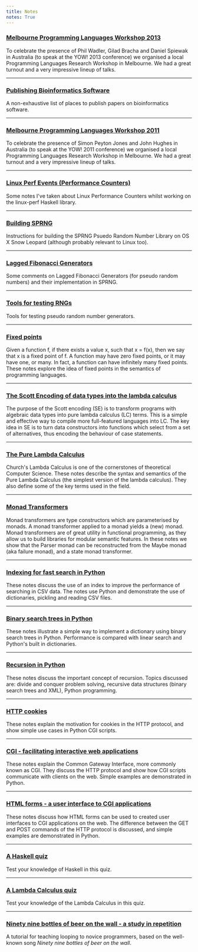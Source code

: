 ```yaml
---
title: Notes
notes: True
---
```


### [Melbourne Programming Languages Workshop 2013](/melbPL2013.html)

To celebrate the presence of Phil Wadler, Gilad Bracha and Daniel Spiewak in Australia (to speak at the YOW! 2013 conference) we organised a local Programming Languages Research Workshop in Melbourne. We had a great turnout and a very impressive lineup of talks. 

****

### [Publishing Bioinformatics Software](/bioinfPubs.html)

A non-exhaustive list of places to publish papers on bioinformatics software. 

****

### [Melbourne Programming Languages Workshop 2011](/melbPL2011.html)

To celebrate the presence of Simon Peyton Jones and John Hughes in Australia (to speak at the YOW! 2011 conference) we organised a local Programming Languages Research Workshop in Melbourne. We had a great turnout and a very impressive lineup of talks. 

****

### [Linux Perf Events (Performance Counters)](/linuxPerfEvents.html)

Some notes I've taken about Linux Performance Counters whilst working on the linux-perf Haskell library.

****

### [Building SPRNG](/sprng.html)

Instructions for building the SPRNG Psuedo Random Number Library on OS X Snow Leopard (although probably relevant to Linux too).

****

### [Lagged Fibonacci Generators](/lfg.html)

Some comments on Lagged Fibonacci Generators (for pseudo random numbers) and their implementation in SPRNG.

****

### [Tools for testing RNGs](/rng_test.html)

Tools for testing pseudo random number generators.

****

### [Fixed points](/docs/fixed_points.txt)

Given a function f, if there exists a value x, such that x = f(x), then we say that x is a fixed point of f. A function may have zero fixed points, or it may have one, or many. In fact, a function can have infinitely many fixed points. These notes explore the idea of fixed points in the semantics of programming languages.

****

### [The Scott Encoding of data types into the lambda calculus](/docs/scott_encoding.txt)

The purpose of the Scott encoding (SE) is to transform programs with algebraic data types into pure lambda calculus (LC) terms. This is a simple and effective way to compile more full-featured languages into LC. The key idea in SE is to turn data constructors into functions which select from a set of alternatives, thus encoding the behaviour of case statements.

****

### [The Pure Lambda Calculus](/docs/pure_lambda_calculus.txt)

Church's Lambda Calculus is one of the cornerstones of theoretical Computer Science. These notes describe the syntax and semantics of the Pure Lambda Calculus (the simplest version of the lambda calculus). They also define some of the key terms used in the field.

****

### [Monad Transformers](/docs/MonadTransformers.lhs)

Monad transformers are type constructors which are parameterised by monads. A monad transformer applied to a monad yields a (new) monad. Monad transformers are of great utility in functional programming, as they allow us to build libraries for modular semantic features. In these notes we show that the Parser monad can be reconstructed from the Maybe monad (aka failure monad), and a state monad transformer.

****

### [Indexing for fast search in Python](/docs/indexing.pdf)

These notes discuss the use of an index to improve the performance of searching in CSV data. The notes use Python and demonstrate the use of dictionaries, pickling and reading CSV files.

****

### [Binary search trees in Python](/docs/binary_search_trees.pdf)

These notes illustrate a simple way to implement a dictionary using binary search trees in Python. Performance is compared with linear search and Python's built in dictionaries.

****

### [Recursion in Python](/docs/recursion.pdf)

These notes discuss the important concept of recursion. Topics discussed are: divide and conquer problem solving, recursive data structures (binary search trees and XML), Python programming.

****

### [HTTP cookies](/docs/cookies.pdf)

These notes explain the motivation for cookies in the HTTP protocol, and show simple use cases in Python CGI scripts.

****

### [CGI - facilitating interactive web applications](/docs/cgi.pdf)

These notes explain the Common Gateway Interface, more commonly known as CGI. They discuss the HTTP protocol and show how CGI scripts communicate with clients on the web. Simple examples are demonstrated in Python.

****

### [HTML forms - a user interface to CGI applications](/docs/htmlforms.pdf)

These notes discuss how HTML forms can be used to created user interfaces to CGI applications on the web. The difference between the GET and POST commands of the HTTP protocol is discussed, and simple examples are demonstrated in Python.

****

### [A Haskell quiz](/docs/haskell_quiz.pdf)

Test your knowledge of Haskell in this quiz.

****

### [A Lambda Calculus quiz](/docs/lambda_calculus_quiz.pdf)

Test your knowledge of the Lambda Calculus in this quiz.

****

### [Ninety nine bottles of beer on the wall - a study in repetition](/docs/Ninety_nine_bottles_of_beer_on_the_wall_.pdf)

A tutorial for teaching looping to novice programmers, based on the well-known song *Ninety nine bottles of beer on the wall*.
